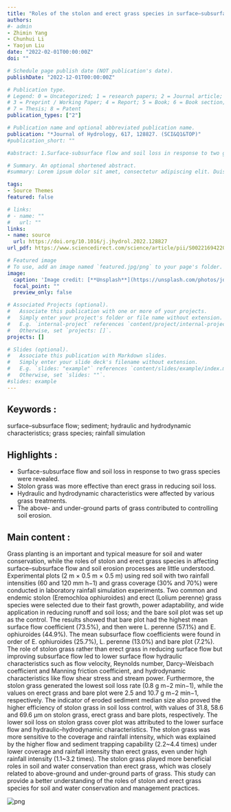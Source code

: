 ```yaml
---
title: "Roles of the stolon and erect grass species in surface–subsurface flow generation and red soil loss, "
authors:
#- admin
- Zhimin Yang
- Chunhui Li
- Yaojun Liu
date: "2022-02-01T00:00:00Z"
doi: ""

# Schedule page publish date (NOT publication's date).
publishDate: "2022-12-01T00:00:00Z"

# Publication type.
# Legend: 0 = Uncategorized; 1 = research papers; 2 = Journal article;
# 3 = Preprint / Working Paper; 4 = Report; 5 = Book; 6 = Book section;
# 7 = Thesis; 8 = Patent
publication_types: ["2"]

# Publication name and optional abbreviated publication name.
publication: "*Journal of Hydrology, 617, 128827. (SCI&Q1&TOP)"
#publication_short: ""

#abstract: 1.Surface-subsurface flow and soil loss in response to two grass species were revealed.2.Stolon grass was more effective than erect grass in reducing soil loss.3.Hydraulic and hydrodynamic characteristics were affected by various grass treatments.4.The above- and under-ground parts of grass contributed to controlling soil erosion.

# Summary. An optional shortened abstract.
#summary: Lorem ipsum dolor sit amet, consectetur adipiscing elit. Duis posuere tellus ac convallis placerat. Proin tincidunt magna sed ex sollicitudin condimentum.

tags:
- Source Themes
featured: false

# links:
# - name: ""
#   url: ""
links: 
- name: source
  url: https://doi.org/10.1016/j.jhydrol.2022.128827
url_pdf: https://www.sciencedirect.com/science/article/pii/S002216942201397X/pdf

# Featured image
# To use, add an image named `featured.jpg/png` to your page's folder. 
image:
  caption: 'Image credit: [**Unsplash**](https://unsplash.com/photos/jdD8gXaTZsc)'
  focal_point: ""
  preview_only: false

# Associated Projects (optional).
#   Associate this publication with one or more of your projects.
#   Simply enter your project's folder or file name without extension.
#   E.g. `internal-project` references `content/project/internal-project/index.md`.
#   Otherwise, set `projects: []`.
projects: []

# Slides (optional).
#   Associate this publication with Markdown slides.
#   Simply enter your slide deck's filename without extension.
#   E.g. `slides: "example"` references `content/slides/example/index.md`.
#   Otherwise, set `slides: ""`.
#slides: example
---
```



## Keywords :
surface–subsurface flow; sediment; hydraulic and hydrodynamic characteristics; grass species; rainfall simulation

## Highlights :
- Surface-subsurface flow and soil loss in response to two grass species were revealed.
- Stolon grass was more effective than erect grass in reducing soil loss.
- Hydraulic and hydrodynamic characteristics were affected by various grass treatments.
- The above- and under-ground parts of grass contributed to controlling soil erosion.

## Main content :
Grass planting is an important and typical measure for soil and water conservation, while the roles of stolon and erect grass species in affecting surface–subsurface flow and soil erosion processes are little understood. Experimental plots (2 m × 0.5 m × 0.5 m) using red soil with two rainfall intensities (60 and 120 mm h−1) and grass coverage (30% and 70%) were conducted in laboratory rainfall simulation experiments. Two common and endemic stolon (Eremochloa ophiuroides) and erect (Lolium perenne) grass species were selected due to their fast growth, power adaptability, and wide application in reducing runoff and soil loss; and the bare soil plot was set up as the control. The results showed that bare plot had the highest mean surface flow coefficient (73.5%), and then were L. perenne (57.1%) and E. ophiuroides (44.9%). The mean subsurface flow coefficients were found in order of E. ophiuroides (25.7%), L. perenne (13.0%) and bare plot (7.2%). The role of stolon grass rather than erect grass in reducing surface flow but improving subsurface flow led to lower surface flow hydraulic characteristics such as flow velocity, Reynolds number, Darcy–Weisbach coefficient and Manning friction coefficient, and hydrodynamic characteristics like flow shear stress and stream power. Furthermore, the stolon grass generated the lowest soil loss rate (0.8 g m−2 min−1), while the values on erect grass and bare plot were 2.5 and 10.7 g m−2 min−1, respectively. The indicator of eroded sediment median size also proved the higher efficiency of stolon grass in soil loss control, with values of 31.8, 58.6 and 69.6 μm on stolon grass, erect grass and bare plots, respectively. The lower soil loss on stolon grass cover plot was attributed to the lower surface flow and hydraulic–hydrodynamic characteristics. The stolon grass was more sensitive to the coverage and rainfall intensity, which was explained by the higher flow and sediment trapping capability (2.2~4.4 times) under lower coverage and rainfall intensity than erect grass, even under high rainfall intensity (1.1~3.2 times). The stolon grass played more beneficial roles in soil and water conservation than erect grass, which was closely related to above-ground and under-ground parts of grass. This study can provide a better understanding of the roles of stolon and erect grass species for soil and water conservation and management practices.

![png](./index_1_0.png)
